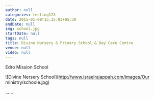 ```yaml
---
author: null
categories: testing123
date: 2015-01-08T15:35:03+05:30
endDate: null
img: school.jpg
startDate: null
tags: null
title: Divine Nursery & Primary School & Day Care Centre
venue: null
video: null
---
```


Edro Mission School
<!--more-->
![Divine Nersery School](http://www.israelrajappah.com/images/Our ministry/schoole.jpg)

......